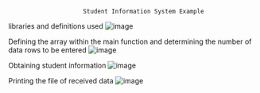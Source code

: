                          Student Information System Example
                       
                       
  libraries and definitions used
![image](https://github.com/user-attachments/assets/c38b3f6e-8448-4654-b4ee-75683736e504)

  Defining the array within the main function and determining the number of data rows to be entered
![image](https://github.com/user-attachments/assets/149ac377-05a2-4af8-a768-e33a55f39f51)

  Obtaining student information
![image](https://github.com/user-attachments/assets/6111e80e-0a2d-4ad5-bc78-57bb131db543)

  Printing the file of received data
![image](https://github.com/user-attachments/assets/1b578565-56c3-4b02-b4e7-0d2bc7f3daa8)
